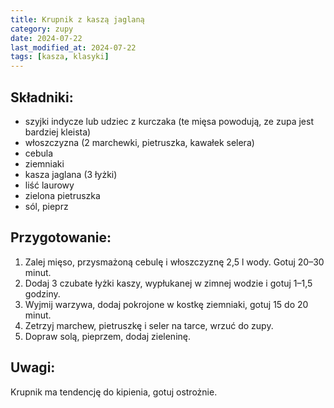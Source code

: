 ```yaml
---
title: Krupnik z kaszą jaglaną
category: zupy
date: 2024-07-22
last_modified_at: 2024-07-22
tags: [kasza, klasyki]
---
```


## Składniki:
 - szyjki indycze lub udziec z kurczaka (te mięsa powodują, ze zupa jest bardziej kleista)
 - włoszczyzna (2 marchewki, pietruszka, kawałek selera)
 - cebula
 - ziemniaki
 - kasza jaglana (3 łyżki)
 - liść laurowy
 - zielona pietruszka
 - sól, pieprz

## Przygotowanie:
1. Zalej mięso, przysmażoną cebulę i włoszczyznę 2,5 l wody. Gotuj 20–30 minut.
2. Dodaj 3 czubate łyżki kaszy, wypłukanej w zimnej wodzie i gotuj 1–1,5 godziny.
3. Wyjmij warzywa, dodaj pokrojone w kostkę ziemniaki, gotuj 15 do 20 minut.
4. Zetrzyj marchew, pietruszkę i seler na tarce, wrzuć do zupy.
5. Dopraw solą, pieprzem, dodaj zieleninę.

## Uwagi:
Krupnik ma tendencję do kipienia, gotuj ostrożnie.
